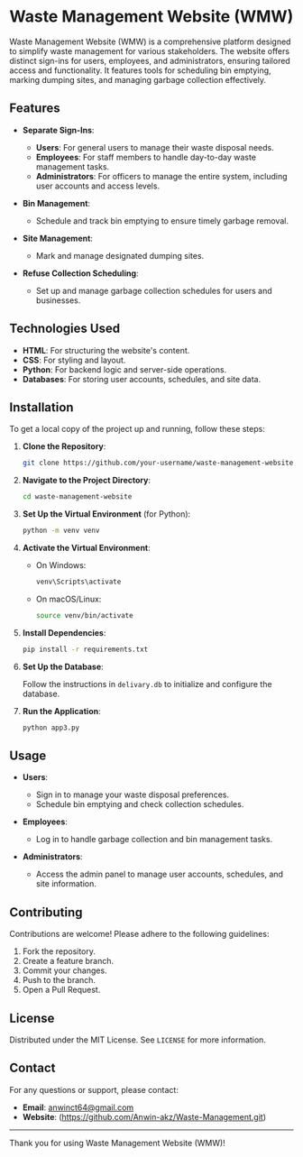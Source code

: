
# Waste Management Website (WMW)

Waste Management Website (WMW) is a comprehensive platform designed to simplify waste management for various stakeholders. The website offers distinct sign-ins for users, employees, and administrators, ensuring tailored access and functionality. It features tools for scheduling bin emptying, marking dumping sites, and managing garbage collection effectively.

## Features

- **Separate Sign-Ins**:
  - **Users**: For general users to manage their waste disposal needs.
  - **Employees**: For staff members to handle day-to-day waste management tasks.
  - **Administrators**: For officers to manage the entire system, including user accounts and access levels.

- **Bin Management**:
  - Schedule and track bin emptying to ensure timely garbage removal.

- **Site Management**:
  - Mark and manage designated dumping sites.

- **Refuse Collection Scheduling**:
  - Set up and manage garbage collection schedules for users and businesses.

## Technologies Used

- **HTML**: For structuring the website's content.
- **CSS**: For styling and layout.
- **Python**: For backend logic and server-side operations.
- **Databases**: For storing user accounts, schedules, and site data.

## Installation

To get a local copy of the project up and running, follow these steps:

1. **Clone the Repository**:

    ```bash
    git clone https://github.com/your-username/waste-management-website.git
    ```

2. **Navigate to the Project Directory**:

    ```bash
    cd waste-management-website
    ```

3. **Set Up the Virtual Environment** (for Python):

    ```bash
    python -m venv venv
    ```

4. **Activate the Virtual Environment**:

    - On Windows:
      
      ```bash
      venv\Scripts\activate
      ```

    - On macOS/Linux:
      
      ```bash
      source venv/bin/activate
      ```

5. **Install Dependencies**:

    ```bash
    pip install -r requirements.txt
    ```

6. **Set Up the Database**:

    Follow the instructions in `delivary.db` to initialize and configure the database.

7. **Run the Application**:

    ```bash
    python app3.py
    ```

## Usage

- **Users**:
  - Sign in to manage your waste disposal preferences.
  - Schedule bin emptying and check collection schedules.

- **Employees**:
  - Log in to handle garbage collection and bin management tasks.

- **Administrators**:
  - Access the admin panel to manage user accounts, schedules, and site information.

## Contributing

Contributions are welcome! Please adhere to the following guidelines:

1. Fork the repository.
2. Create a feature branch.
3. Commit your changes.
4. Push to the branch.
5. Open a Pull Request.

## License

Distributed under the MIT License. See `LICENSE` for more information.

## Contact

For any questions or support, please contact:

- **Email**: anwinct64@gmail.com
- **Website**: (https://github.com/Anwin-akz/Waste-Management.git)

---

Thank you for using Waste Management Website (WMW)!

